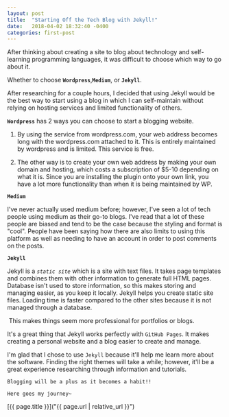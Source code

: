 ```yaml
---
layout: post
title:  "Starting Off the Tech Blog with Jekyll!"
date:   2018-04-02 18:32:40 -0400
categories: first-post
---
```

After thinking about creating a site to blog about technology and self-learning programming languages, it was difficult to choose which way to go about it. 

Whether to choose **`Wordpress`**,**`Medium`**, or **`Jekyll`**.

After researching for a couple hours, I decided that using Jekyll would be the best way to start using a blog in which I can self-maintain without relying on hosting services and limited functionality of others.

**`Wordpress`** has 2 ways you can choose to start a blogging website. 

1) By using the service from wordpress.com, your web address becomes long with the wordpress.com attached to it. This is entirely maintained by wordpress and is limited. This service is free.

2) The other way is to create your own web address by making your own domain and hosting, which costs a subscription of $5-10 depending on what it is. Since you are installing the plugin onto your own link, you have a lot more functionality than when it is being maintained by WP.

**`Medium`**

I've never actually used medium before; however, I've seen a lot of tech people using medium as their go-to blogs. I've read that a lot of these people are biased and tend to be the case because the styling and format is "cool". People have been saying how there are also limits to using this platform as well as needing to have an account in order to post comments on the posts.

**`Jekyll`**

Jekyll is a *`static site`* which is a site with text files.  It takes page templates and combines them with other information to generate full HTML pages. Database isn't used to store information, so this makes storing and managing easier, as you keep it locally. Jekyll helps you create static site files. Loading time is faster compared to the other sites because it is not managed through a database.

​	This makes things seem more professional for portfolios or blogs.

It's a great thing that Jekyll works perfectly with `GitHub Pages`. It makes creating a personal website and a blog easier to create and manage. 



I'm glad that I chose to use `Jekyll` because it'll help me learn more about the software. Finding the right themes will take a while; however, it'll be a great experience researching through information and tutorials. 

`Blogging will be a plus as it becomes a habit!!`



`Here goes my journey~`



[{{ page.title }}]("{{ page.url | relative_url }}")